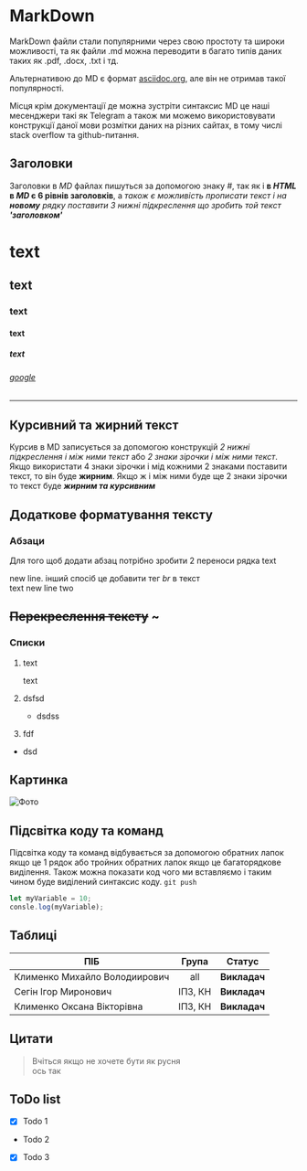   # MarkDown
  MarkDown файли стали популярними через свою простоту та широки можливості, та як файли .md можна переводити в багато типів даних таких як .pdf, .docx, .txt  і тд.

  Альтернативою до MD є формат [asciidoc.org](https://asciidoc.org), але він не отримав такої популярності.

  Місця крім документації де можна зустріти синтаксис MD це наші месенджери такі як Telegram а також ми можемо використовувати конструкції даної мови розмітки даних на різних сайтах, в тому числі stack overflow та github-питання.
  
## Заголовки
Заголовки в _MD_ файлах пишуться за допомогою знаку *#*, так як і **в _HTML_ в _MD_ є 6 рівнів заголовків**, а _також є можливість прописати текст і на __новому__ рядку поставити 3 нижні підкреслення що зробить той текст **'заголовком'**_
# text
## text
### text
#### text
##### text
###### [google][1]
_ _ _

## Курсивний та жирний текст
Курсив в MD записується за допомогою конструкцій _2 нижні підкреслення і між ними текст_ або *2 знаки зірочки і між ними текст*. Якщо використати 4 знаки зірочки і мід кожними 2 знаками поставити текст, то він буде **жирним**. Якщо ж і між ними буде ще 2 знаки зірочки то текст буде ***жирним та курсивним***

## Додаткове форматування тексту
### Абзаци
Для того щоб додати абзац потрібно зробити 2 переноси рядка
text

new line. інший спосіб це добавити тег _br_  в текст <br>
text
new line two

## ~~Перекреслення тексту~~ ~

### Списки

1. text 

   tеxt

2. dsfsd 
   - dsdss
1. fdf 
* dsd

## Картинка
![Фото](https://i.ytimg.com/vi/C9ZF4VokOxM/maxresdefault.jpg)

## Підсвітка коду та команд
Підсвітка коду та команд відбувається за допомогою обратних лапок якщо це 1 рядок або тройних обратних лапок якщо це багаторядкове виділення. Також можна показати код чого ми вставляємо і таким чином буде виділений синтаксис коду.
`git push`
```javascript
let myVariable = 10;
consle.log(myVariable);
```

## Таблиці

| ПІБ                           | Група |    Статус    |
|-------------------------------|:-----:|:------------:|
| Клименко Михайло Володиирович |  all  | **Викладач** |
| Сегін Ігор Миронович |  ІПЗ, КН  | **Викладач** |
| Клименко Оксана Вікторівна |  ІПЗ, КН  | **Викладач** |

## Цитати
> Вчіться якщо не хочете бути як русня <br>
> ось так

## ToDo list

- [x] Todo 1
- Todo 2
- [x] Todo 3

[1]: https://google.com
